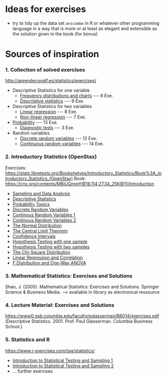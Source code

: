 # Ideas for exercises

- try to tidy up the data set `anscombe` in R or whatever other programming language in a way that is more or at least as elegant and extensible as the solution given in the book (for bonus)

# Sources of inspiration

### 1. Collection of solved exercises
http://aprendeconalf.es/statistics/exercises/ 
* Descriptive Statistics for one variable
  * [Frequency distributions and charts](http://aprendeconalf.es/statistics/exercises/frequency_charts.html) --- 8 Exe.
  * [Descriptive statistics](http://aprendeconalf.es/statistics/exercises/statistics.html) --- 9 Exe.
* Descriptive Statistics for two variables
  * [Linear regression](http://aprendeconalf.es/statistics/exercises/linear_regression.html) --- 8 Exe.
  * [Non-linear regression](http://aprendeconalf.es/statistics/exercises/non_linear_regression.html) --- 7 Exe.
* [Probability](http://aprendeconalf.es/statistics/exercises/probability.html) --- 13 Exe.
  * [Diagnostic tests](http://aprendeconalf.es/statistics/exercises/diagnostic_tests.html) --- 3 Exe.
* Random variables
  * [Discrete random variables](http://aprendeconalf.es/statistics/exercises/discrete_random_variables.html) --- 12 Exe.
  * [Continuous random variables](http://aprendeconalf.es/statistics/exercises/continuous_random_variables.html) --- 14 Exe.

### 2. Introductory Statistics (OpenStax) 
Exercises: https://stats.libretexts.org/Bookshelves/Introductory_Statistics/Book%3A_Introductory_Statistics_(OpenStax)
Book: https://cnx.org/contents/MBiUQmmY@18.114:2T34_25K@11/Introduction
* [Sampling and Data Analysis](https://stats.libretexts.org/Bookshelves/Introductory_Statistics/Book%3A_Introductory_Statistics_(OpenStax)/01%3A_Sampling_and_Data/1.E%3A_Sampling_and_Data_(Exercises))
* [Descriptive Statistics](https://stats.libretexts.org/Bookshelves/Introductory_Statistics/Book%3A_Introductory_Statistics_(OpenStax)/02%3A_Descriptive_Statistics/2.E%3A_Descriptive_Statistics_(Exercises))
* [Probability Topics](https://stats.libretexts.org/Bookshelves/Introductory_Statistics/Book%3A_Introductory_Statistics_(OpenStax)/03%3A_Probability_Topics/3.E%3A_Probability_Topics_(Exericses))
* [Discrete Random Variables](https://stats.libretexts.org/Bookshelves/Introductory_Statistics/Book%3A_Introductory_Statistics_(OpenStax)/04%3A_Discrete_Random_Variables/4.E%3A_Discrete_Random_Variables_(Exercises))
* [Continous Random Variables 1](https://stats.libretexts.org/Bookshelves/Introductory_Statistics/Book%3A_Introductory_Statistics_(OpenStax)/05%3A_Continuous_Random_Variables/5.E%3A_Exercises)
* [Continous Random Variables 2](https://stats.libretexts.org/Bookshelves/Introductory_Statistics/Book%3A_Introductory_Statistics_(OpenStax)/05%3A_Continuous_Random_Variables/5.E%3A_Continuous_Random_Variables_(Exercises))
* [The Normal Distribution](https://stats.libretexts.org/Bookshelves/Introductory_Statistics/Book%3A_Introductory_Statistics_(OpenStax)/06%3A_The_Normal_Distribution/6.E%3A_The_Normal_Distribution_(Exercises))
* [The Central Limit Theorem](https://stats.libretexts.org/Bookshelves/Introductory_Statistics/Book%3A_Introductory_Statistics_(OpenStax)/07%3A_The_Central_Limit_Theorem/7.E%3A_The_Central_Limit_Theorem_(Exercises))
* [Confidence Intervals](https://stats.libretexts.org/Bookshelves/Introductory_Statistics/Book%3A_Introductory_Statistics_(OpenStax)/08%3A_Confidence_Intervals/8.E%3A_Confidence_Intervals_(Exercises))
* [Hypothesis Testing with one sample](https://stats.libretexts.org/Bookshelves/Introductory_Statistics/Book%3A_Introductory_Statistics_(OpenStax)/09%3A_Hypothesis_Testing_with_One_Sample/9.E%3A_Hypothesis_Testing_with_One_Sample_(Exercises))
* [Hypothesis Testing with two samples](https://stats.libretexts.org/Bookshelves/Introductory_Statistics/Book%3A_Introductory_Statistics_(OpenStax)/10%3A_Hypothesis_Testing_with_Two_Samples/10.E%3A_Hypothesis_Testing_with_Two_Samples_(Exercises))
* [The Chi-Square Distribution](https://stats.libretexts.org/Bookshelves/Introductory_Statistics/Book%3A_Introductory_Statistics_(OpenStax)/11%3A_The_Chi-Square_Distribution/11.E%3A_The_Chi-Square_Distribution_(Exercises))
* [Linear Regression and Correlation](https://stats.libretexts.org/Bookshelves/Introductory_Statistics/Book%3A_Introductory_Statistics_(OpenStax)/12%3A_Linear_Regression_and_Correlation/12.E%3A_Linear_Regression_and_Correlation_(Exercises))
* [F Distribution and One-Way ANOVA](https://stats.libretexts.org/Bookshelves/Introductory_Statistics/Book%3A_Introductory_Statistics_(OpenStax)/13%3A_F_Distribution_and_One-Way_ANOVA/13.E%3A_F_Distribution_and_One-Way_ANOVA_(Exercises))

### 3. Mathematical Statistics: Exercises and Solutions
Shao, J. (2005). Mathematical Statistics: Exercises and Solutions. Springer Science & Business Media. --> available in library as electronical ressource

### 4. Lecture Material: Exercises and Solutions
https://www0.gsb.columbia.edu/faculty/pglasserman/B6014/exercises.pdf
(Descriptive Statistics. 2001. Prof. Paul Glasserman. Columbia Business School.)

### 5. Statistics and R 
https://www.r-exercises.com/tag/statistics/
* [Introduction to Statistical Testing and Sampling 1](https://www.r-exercises.com/2017/12/08/statistical-theory-exercises1/)
* [Introduction to Statistical Testing and Sampling 2](https://www.r-exercises.com/2017/12/15/statistical-theory-solutions2/)
* ... further exercises




